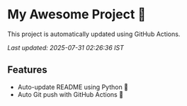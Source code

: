 # My Awesome Project 🚀

This project is automatically updated using GitHub Actions.

_Last updated: 2025-07-31 02:26:36 IST_

## Features
- Auto-update README using Python 🐍
- Auto Git push with GitHub Actions 🤖
